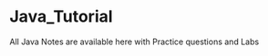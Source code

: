 # Java_Tutorial <br>

<p>All Java Notes are available here with Practice questions and Labs</p> <br>

